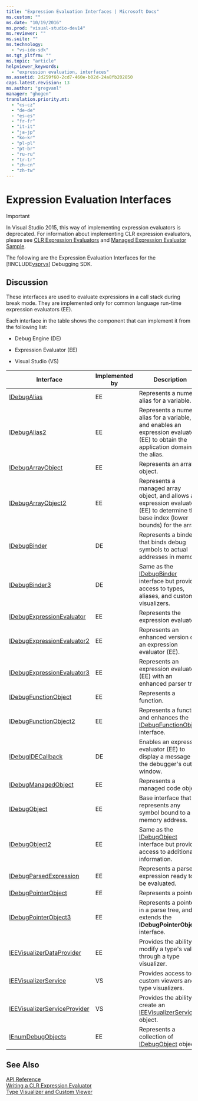 ```yaml
---
title: "Expression Evaluation Interfaces | Microsoft Docs"
ms.custom: ""
ms.date: "10/19/2016"
ms.prod: "visual-studio-dev14"
ms.reviewer: ""
ms.suite: ""
ms.technology: 
  - "vs-ide-sdk"
ms.tgt_pltfrm: ""
ms.topic: "article"
helpviewer_keywords: 
  - "expression evaluation, interfaces"
ms.assetid: 2d259f60-2cd7-460e-b02d-24a8fb202850
caps.latest.revision: 13
ms.author: "gregvanl"
manager: "ghogen"
translation.priority.mt: 
  - "cs-cz"
  - "de-de"
  - "es-es"
  - "fr-fr"
  - "it-it"
  - "ja-jp"
  - "ko-kr"
  - "pl-pl"
  - "pt-br"
  - "ru-ru"
  - "tr-tr"
  - "zh-cn"
  - "zh-tw"
---
```

# Expression Evaluation Interfaces
> [!IMPORTANT]
>  In Visual Studio 2015, this way of implementing expression evaluators is deprecated. For information about implementing CLR expression evaluators, please see [CLR Expression Evaluators](https://github.com/Microsoft/ConcordExtensibilitySamples/wiki/CLR-Expression-Evaluators) and [Managed Expression Evaluator Sample](https://github.com/Microsoft/ConcordExtensibilitySamples/wiki/Managed-Expression-Evaluator-Sample).  
  
 The following are the Expression Evaluation Interfaces for the [!INCLUDE[vsprvs](../code-quality/includes/vsprvs_md.md)] Debugging SDK.  
  
## Discussion  
 These interfaces are used to evaluate expressions in a call stack during break mode. They are implemented only for common language run-time expression evaluators (EE).  
  
 Each interface in the table shows the component that can implement it from the following list:  
  
-   Debug Engine (DE)  
  
-   Expression Evaluator (EE)  
  
-   Visual Studio (VS)  
  
|Interface|Implemented by|Description|  
|---------------|--------------------|-----------------|  
|[IDebugAlias](../extensibility/idebugalias.md)|EE|Represents a numeric alias for a variable.|  
|[IDebugAlias2](../extensibility/idebugalias2.md)|EE|Represents a numeric alias for a variable, and enables an expression evaluator (EE) to obtain the application domain for the alias.|  
|[IDebugArrayObject](../extensibility/idebugarrayobject.md)|EE|Represents an array object.|  
|[IDebugArrayObject2](../extensibility/idebugarrayobject2.md)|EE|Represents a managed array object, and allows an expression evaluator (EE) to determine the base index (lower bounds) for the array.|  
|[IDebugBinder](../extensibility/idebugbinder.md)|DE|Represents a binder that binds debug symbols to actual addresses in memory.|  
|[IDebugBinder3](../extensibility/idebugbinder3.md)|DE|Same as the [IDebugBinder](../extensibility/idebugbinder.md) interface but provides access to types, aliases, and custom visualizers.|  
|[IDebugExpressionEvaluator](../extensibility/idebugexpressionevaluator.md)|EE|Represents the expression evaluator.|  
|[IDebugExpressionEvaluator2](../extensibility/idebugexpressionevaluator2.md)|EE|Represents an enhanced version of an expression evaluator (EE).|  
|[IDebugExpressionEvaluator3](../extensibility/idebugexpressionevaluator3.md)|EE|Represents an expression evaluator (EE) with an enhanced parser tree.|  
|[IDebugFunctionObject](../extensibility/idebugfunctionobject.md)|EE|Represents a function.|  
|[IDebugFunctionObject2](../extensibility/idebugfunctionobject2.md)|EE|Represents a function and enhances the [IDebugFunctionObject](../extensibility/idebugfunctionobject.md) interface.|  
|[IDebugIDECallback](../extensibility/idebugidecallback.md)|DE|Enables an expression evaluator (EE) to display a message in the debugger's output window.|  
|[IDebugManagedObject](../extensibility/idebugmanagedobject.md)|EE|Represents a managed code object.|  
|[IDebugObject](../extensibility/idebugobject.md)|EE|Base interface that represents any symbol bound to a memory address.|  
|[IDebugObject2](../extensibility/idebugobject2.md)|EE|Same as the [IDebugObject](../extensibility/idebugobject.md) interface but provides access to additional information.|  
|[IDebugParsedExpression](../extensibility/idebugparsedexpression.md)|EE|Represents a parsed expression ready to be evaluated.|  
|[IDebugPointerObject](../extensibility/idebugpointerobject.md)|EE|Represents a pointer.|  
|[IDebugPointerObject3](../extensibility/idebugpointerobject3.md)|EE|Represents a pointer in a parse tree, and extends the **IDebugPointerObject** interface.|  
|[IEEVisualizerDataProvider](../extensibility/ieevisualizerdataprovider.md)|EE|Provides the ability to modify a type's value through a type visualizer.|  
|[IEEVisualizerService](../extensibility/ieevisualizerservice.md)|VS|Provides access to custom viewers and type visualizers.|  
|[IEEVisualizerServiceProvider](../extensibility/ieevisualizerserviceprovider.md)|VS|Provides the ability to create an [IEEVisualizerService](../extensibility/ieevisualizerservice.md) object.|  
|[IEnumDebugObjects](../extensibility/ienumdebugobjects.md)|EE|Represents a collection of [IDebugObject](../extensibility/idebugobject.md) objects.|  
  
## See Also  
 [API Reference](../extensibility/api-reference--visual-studio-debugging-.md)   
 [Writing a CLR Expression Evaluator](../extensibility/writing-a-common-language-runtime-expression-evaluator.md)   
 [Type Visualizer and Custom Viewer](../extensibility/type-visualizer-and-custom-viewer.md)